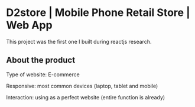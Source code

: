 # D2store | Mobile Phone Retail Store | Web App

This project was the first one I built during reactjs research.

## About the product

Type of website: E-commerce

Responsive: most common devices (laptop, tablet and mobile)

Interaction: using as a perfect website (entire function is already)